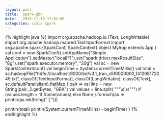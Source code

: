 ```yaml
---
layout: post
title:  spark-gbk
date:   2015-11-19 17:01:00
categories: scala spark
---
```


{% highlight java %}
import org.apache.hadoop.io.{Text, LongWritable}
import org.apache.hadoop.mapred.TextInputFormat
import org.apache.spark.{SparkConf, SparkContext}
object MyApp extends App {
  val conf = new SparkConf().setAppName("Simple Application").setMaster("local[*]").set("spark.driver.maxResultSize", "8g").set("spark.executor.memory", "20g")
  val sc = new SparkContext(conf)
  val beginTime = System.currentTimeMillis()
  val total = sc.hadoopFile("hdfs://localhost:9000/bd/v3.1_tran_s510000000_141208172049.txt", classOf[TextInputFormat], classOf[LongWritable], classOf[Text], sc.defaultParallelism).flatMap { pair ⇒
    val line = new String(pair._2.getBytes, "GBK")
    val values = line.split( """\s\|\s""")
    if (values.length > 1) Some(values) else None
  }.foreach(as ⇒ println(as.mkString(" | ")))
  
  println(total)
  println(System.currentTimeMillis() - beginTime)
}
{% endhighlight %}
